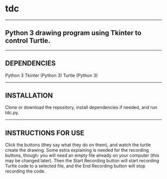 # tdc
---
Python 3 drawing program using Tkinter to control Turtle.
---

---
DEPENDENCIES
---

Python 3
Tkinter (Python 3)
Turtle (Python 3)

---
INSTALLATION
---

Clone or download the repository, install dependencies if needed, and run tdc.py.

---
INSTRUCTIONS FOR USE
---

Click the buttons (they say what they do on them), and watch the turtle create the drawing.
Some extra explaining is needed for the recording buttons, though: you will need an empty file already on your computer (this may be changed later). Then the Start Recording button will start recording Turtle code to a selected file, and the End Recording button will stop recording the code.
